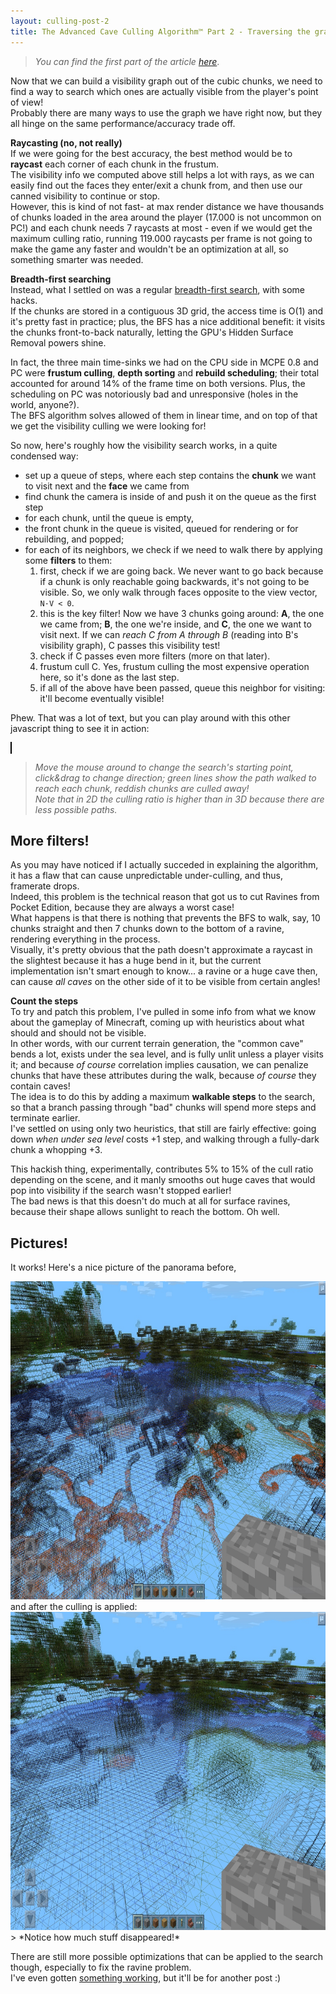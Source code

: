 ```yaml
---
layout: culling-post-2
title: The Advanced Cave Culling Algorithm™ Part 2 - Traversing the graph
---
```


<blockquote>
<p><em>You can find the first part of the article <a href="/2014/08/31/visibility-1.html">here</a></em>.</p>
</blockquote>

Now that we can build a visibility graph out of the cubic chunks, we need to find a way to search which ones are actually visible from the player's point of view!  
Probably there are many ways to use the graph we have right now, but they all hinge on the same performance/accuracy trade off.

**Raycasting (no, not really)**  
If we were going for the best accuracy, the best method would be to **raycast** each corner of each chunk in the frustum.  
The visibility info we computed above still helps a lot with rays, as we can easily find out the faces they enter/exit a chunk from, and then use our canned visibility to continue or stop.  
However, this is kind of not fast- at max render distance we have thousands of chunks loaded in the area around the player (17.000 is not uncommon on PC!) and each chunk needs 7 raycasts at most - even if we would get the maximum culling ratio, running 119.000 raycasts per frame is not going to make the game any faster and wouldn't be an optimization at all, so something smarter was needed.  

**Breadth-first searching**  
Instead, what I settled on was a regular [breadth-first search](http://en.wikipedia.org/wiki/Breadth-first_search), with some hacks.  
If the chunks are stored in a contiguous 3D grid, the access time is O(1) and it's pretty fast in practice; plus, the BFS has a nice additional benefit: it visits the chunks front-to-back naturally, letting the GPU's Hidden Surface Removal powers shine.  

In fact, the three main time-sinks we had on the CPU side in MCPE 0.8 and PC were **frustum culling**, **depth sorting** and **rebuild scheduling**; their total accounted for around 14% of the frame time on both versions. Plus, the scheduling on PC was notoriously bad and unresponsive (holes in the world, anyone?).  
The BFS algorithm solves allowed of them in linear time, and on top of that we get the visibility culling we were looking for!

So now, here's roughly how the visibility search works, in a quite condensed way:
* set up a queue of steps, where each step contains the **chunk** we want to visit next and the **face** we came from
* find chunk the camera is inside of and push it on the queue as the first step
* for each chunk, until the queue is empty, 
* the front chunk in the queue is visited, queued for rendering or for rebuilding, and popped; 
* for each of its neighbors, we check if we need to walk there by applying some **filters** to them:  
    1. first, check if we are going back. We never want to go back because if a chunk is only reachable going backwards, it's not going to be visible. So, we only walk through faces opposite to the view vector, ```N·V < 0```. 
    2. this is the key filter! Now we have 3 chunks going around: **A**, the one we came from; **B**, the one we're inside, and **C**, the one we want to visit next. If we can *reach C from A through B* (reading into B's visibility graph), C passes this visibility test!
    3. check if C passes even more filters (more on that later).
    4. frustum cull C. Yes, frustum culling the most expensive operation here, so it's done as the last step.
    5. if all of the above have been passed, queue this neighbor for visiting: it'll become eventually visible!

Phew. That was a lot of text, but you can play around with this other javascript thing to see it in action:

<canvas id="example" width="800" height="608"
style="border:1px solid #000000;">
</canvas>

> *Move the mouse around to change the search's starting point, click&drag to change direction;
> green lines show the path walked to reach each chunk, reddish chunks are culled away!  
> Note that in 2D the culling ratio is higher than in 3D because there are less possible paths.*

More filters!
----

As you may have noticed if I actually succeded in explaining the algorithm, it has a flaw that can cause unpredictable under-culling, and thus, framerate drops.  
Indeed, this problem is the technical reason that got us to cut Ravines from Pocket Edition, because they are always a worst case!  
What happens is that there is nothing that prevents the BFS to walk, say, 10 chunks straight and then 7 chunks down to the bottom of a ravine, rendering everything in the process.  
Visually, it's pretty obvious that the path doesn't approximate a raycast in the slightest because it has a huge bend in it, but the current implementation isn't smart enough to know... a ravine or a huge cave then, can cause *all caves* on the other side of it to be visible from certain angles!  

**Count the steps**  
To try and patch this problem, I've pulled in some info from what we know about the gameplay of Minecraft, coming up with heuristics about what should and should not be visible.  
In other words, with our current terrain generation, the "common cave" bends a lot, exists under the sea level, and is fully unlit unless a player visits it; and because *of course* correlation implies causation, we can penalize chunks that have these attributes during the walk, because *of course* they contain caves!  
The idea is to do this by adding a maximum **walkable steps** to the search, so that a branch passing through "bad" chunks will spend more steps and terminate earlier.  
I've settled on using only two heuristics, that still are fairly effective: going down *when under sea level* costs +1 step, and walking through a fully-dark chunk a whopping +3.  

This hackish thing, experimentally, contributes 5% to 15% of the cull ratio depending on the scene, and it manly smooths out huge caves that would pop into visibility if the search wasn't stopped earlier!  
The bad news is that this doesn't do much at all for surface ravines, because their shape allows sunlight to reach the bottom. Oh well.  

Pictures!
----

It works! Here's a nice picture of the panorama before,  

<img src="/images/cull_before.jpg" width="830" height="509">
and after the culling is applied:  

<img src="/images/cull_after.jpg" width="830" height="509">
> *Notice how much stuff disappeared!*

There are still more possible optimizations that can be applied to the search though, especially to fix the ravine problem.  
I've even gotten [something working](/frustum_clamping.html), but it'll be for another post :)


